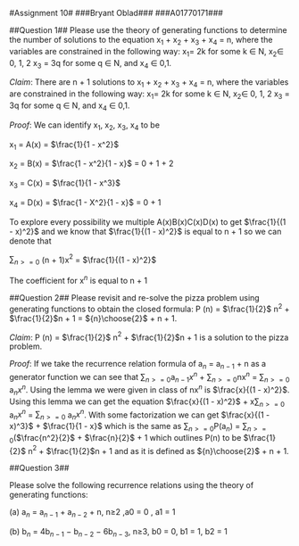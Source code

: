 #Assignment 10#
###Bryant Oblad###
###A01770171###

##Question 1##
Please use the theory of generating functions to determine the number of solutions to the equation x$_1$ + x$_2$ + x$_3$ + x$_4$ = n, where the variables are constrained in the following way: x$_1$= 2k for some k $\in$ N, x$_2$$\in$ 0, 1, 2 x$_3$ = 3q for some q $\in$ N, and x$_4$ $\in$ 0,1.

_Claim_:
There are n + 1 solutions to x$_1$ + x$_2$ + x$_3$ + x$_4$ = n, where the variables are constrained in the following way: x$_1$= 2k for some k $\in$ N, x$_2$$\in$ 0, 1, 2 x$_3$ = 3q for some q $\in$ N, and x$_4$ $\in$ 0,1.

_Proof_: We can identify x$_1$, x$_2$, x$_3$, x$_4$ to be

x$_1$ = A(x) = $\frac{1}{1 - x^2}$

x$_2$ = B(x) = $\frac{1 - x^2}{1 - x}$ = 0 + 1 + 2

x$_3$ = C(x) = $\frac{1}{1 - x^3}$

x$_4$ = D(x) = $\frac{1 - X^2}{1 - x}$ = 0 + 1

To explore every possibility we multiple A(x)B(x)C(x)D(x) to get $\frac{1}{(1 - x)^2}$ and we know that $\frac{1}{(1 - x)^2}$ is equal to n + 1 so we can denote that

$\sum_{n>=0}$ (n + 1)x$^2$ = $\frac{1}{(1 - x)^2}$

The coefficient for x$^n$ is equal to n + 1

##Question 2##
Please revisit and re-solve the pizza problem using generating functions to obtain the closed formula: P (n) = $\frac{1}{2}$ n$^2$ + $\frac{1}{2}$n + 1 =  ${n}\choose{2}$ + n + 1.

_Claim_: P (n) = $\frac{1}{2}$ n$^2$ + $\frac{1}{2}$n + 1 is a solution to the pizza problem.

_Proof_: If we take the recurrence relation formula of a$_n$ = a$_{n - 1}$ + n as a generator function we can see that $\sum_{n>=0}$a$_{n - 1}x^n$ +  $\sum_{n>=0}$nx$^n$ = $\sum_{n>=0}$ a$_{n}x^n$. Using the lemma we were given in class of nx$^n$ is $\frac{x}{(1 - x)^2}$. Using this lemma we can get the equation $\frac{x}{(1 - x)^2}$ + x$\sum_{n>=0}$ a$_{n}x^n$ = $\sum_{n>=0}$ a$_{n}x^n$. With some factorization we can get $\frac{x}{(1 - x)^3}$ + $\frac{1}{1 - x}$ which is the same as $\sum_{n>=0}$P(a$_n$) = $\sum_{n>=0}$($\frac{n^2}{2}$ + $\frac{n}{2}$ + 1 which outlines P(n) to be $\frac{1}{2}$ n$^2$ + $\frac{1}{2}$n + 1 and as it is defined as ${n}\choose{2}$ + n + 1.

##Question 3##
Please solve the following recurrence relations using the theory of generating functions:

(a)  a$_n$ = a$_{n−1}$ + a$_{n−2}$ + n, n≥2 ,a0 = 0 , a1 = 1

(b)  b$_n$ = 4b$_{n−1}$ − b$_{n−2}$ − 6b$_{n−3}$, n≥3, b0 = 0, b1 = 1, b2 = 1
